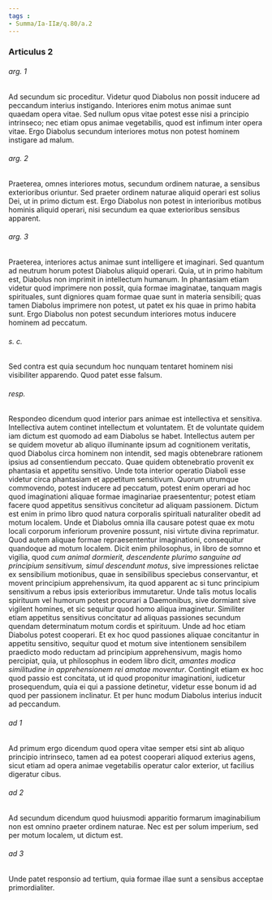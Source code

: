 ```yaml
---
tags : 
- Summa/Ia-IIæ/q.80/a.2
---
```


### Articulus 2

###### arg. 1
Ad secundum sic proceditur. Videtur quod Diabolus non possit inducere ad peccandum interius instigando. Interiores enim motus animae sunt quaedam opera vitae. Sed nullum opus vitae potest esse nisi a principio intrinseco; nec etiam opus animae vegetabilis, quod est infimum inter opera vitae. Ergo Diabolus secundum interiores motus non potest hominem instigare ad malum.

###### arg. 2
Praeterea, omnes interiores motus, secundum ordinem naturae, a sensibus exterioribus oriuntur. Sed praeter ordinem naturae aliquid operari est solius Dei, ut in primo dictum est. Ergo Diabolus non potest in interioribus motibus hominis aliquid operari, nisi secundum ea quae exterioribus sensibus apparent.

###### arg. 3
Praeterea, interiores actus animae sunt intelligere et imaginari. Sed quantum ad neutrum horum potest Diabolus aliquid operari. Quia, ut in primo habitum est, Diabolus non imprimit in intellectum humanum. In phantasiam etiam videtur quod imprimere non possit, quia formae imaginatae, tanquam magis spirituales, sunt digniores quam formae quae sunt in materia sensibili; quas tamen Diabolus imprimere non potest, ut patet ex his quae in primo habita sunt. Ergo Diabolus non potest secundum interiores motus inducere hominem ad peccatum.

###### s. c.
Sed contra est quia secundum hoc nunquam tentaret hominem nisi visibiliter apparendo. Quod patet esse falsum.

###### resp.
Respondeo dicendum quod interior pars animae est intellectiva et sensitiva. Intellectiva autem continet intellectum et voluntatem. Et de voluntate quidem iam dictum est quomodo ad eam Diabolus se habet. Intellectus autem per se quidem movetur ab aliquo illuminante ipsum ad cognitionem veritatis, quod Diabolus circa hominem non intendit, sed magis obtenebrare rationem ipsius ad consentiendum peccato. Quae quidem obtenebratio provenit ex phantasia et appetitu sensitivo. Unde tota interior operatio Diaboli esse videtur circa phantasiam et appetitum sensitivum. Quorum utrumque commovendo, potest inducere ad peccatum, potest enim operari ad hoc quod imaginationi aliquae formae imaginariae praesententur; potest etiam facere quod appetitus sensitivus concitetur ad aliquam passionem. Dictum est enim in primo libro quod natura corporalis spirituali naturaliter obedit ad motum localem. Unde et Diabolus omnia illa causare potest quae ex motu locali corporum inferiorum provenire possunt, nisi virtute divina reprimatur. Quod autem aliquae formae repraesententur imaginationi, consequitur quandoque ad motum localem. Dicit enim philosophus, in libro de somno et vigilia, quod *cum animal dormierit, descendente plurimo sanguine ad principium sensitivum, simul descendunt motus*, sive impressiones relictae ex sensibilium motionibus, quae in sensibilibus speciebus conservantur, et movent principium apprehensivum, ita quod apparent ac si tunc principium sensitivum a rebus ipsis exterioribus immutaretur. Unde talis motus localis spirituum vel humorum potest procurari a Daemonibus, sive dormiant sive vigilent homines, et sic sequitur quod homo aliqua imaginetur. Similiter etiam appetitus sensitivus concitatur ad aliquas passiones secundum quendam determinatum motum cordis et spirituum. Unde ad hoc etiam Diabolus potest cooperari. Et ex hoc quod passiones aliquae concitantur in appetitu sensitivo, sequitur quod et motum sive intentionem sensibilem praedicto modo reductam ad principium apprehensivum, magis homo percipiat, quia, ut philosophus in eodem libro dicit, *amantes modica similitudine in apprehensionem rei amatae moventur*. Contingit etiam ex hoc quod passio est concitata, ut id quod proponitur imaginationi, iudicetur prosequendum, quia ei qui a passione detinetur, videtur esse bonum id ad quod per passionem inclinatur. Et per hunc modum Diabolus interius inducit ad peccandum.

###### ad 1
Ad primum ergo dicendum quod opera vitae semper etsi sint ab aliquo principio intrinseco, tamen ad ea potest cooperari aliquod exterius agens, sicut etiam ad opera animae vegetabilis operatur calor exterior, ut facilius digeratur cibus.

###### ad 2
Ad secundum dicendum quod huiusmodi apparitio formarum imaginabilium non est omnino praeter ordinem naturae. Nec est per solum imperium, sed per motum localem, ut dictum est.

###### ad 3
Unde patet responsio ad tertium, quia formae illae sunt a sensibus acceptae primordialiter.

